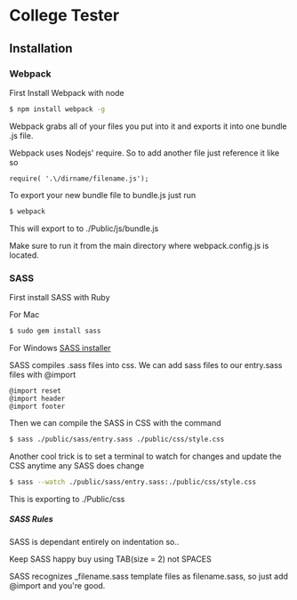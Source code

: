 # College Tester


## Installation

### Webpack
First Install Webpack with node
```sh
$ npm install webpack -g
```
Webpack grabs all of your files you put into it and exports it into one bundle .js file.

Webpack uses Nodejs' require. So to add another file just reference it like so
```
require( '.\/dirname/filename.js');
```
To export your new bundle file to bundle.js just run
```sh
$ webpack
```
This will export to to ./Public/js/bundle.js

Make sure to run it from the main directory where webpack.config.js is located.
### SASS
First install SASS with Ruby

For Mac
```sh
$ sudo gem install sass
```
For Windows
[SASS installer](http://rubyinstaller.org/)

SASS compiles .sass files into css.
We can add sass files to our entry.sass files with @import 
```
@import reset
@import header
@import footer
```
Then we can compile the SASS in CSS with the command
```sh
$ sass ./public/sass/entry.sass ./public/css/style.css
```
Another cool trick is to set a terminal to watch for changes and update the CSS anytime any SASS does change
```sh
$ sass --watch ./public/sass/entry.sass:./public/css/style.css
```
This is exporting to ./Public/css
##### SASS Rules
SASS is dependant entirely on indentation so..

Keep SASS happy buy using TAB(size = 2) not SPACES

SASS recognizes _filename.sass template files as filename.sass, so just add @import and you're good.
